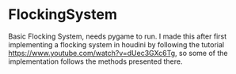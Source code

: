 # FlockingSystem

Basic Flocking System, needs pygame to run. I made this after first implementing a flocking system in houdini by following the tutorial https://www.youtube.com/watch?v=dUec3GXc6Tg, so some of the implementation follows the methods presented there.
